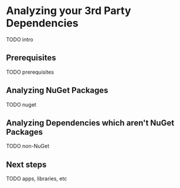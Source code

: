 # Analyzing your 3rd Party Dependencies

TODO intro

## Prerequisites

TODO prerequisites

## Analyzing NuGet Packages

TODO nuget

## Analyzing Dependencies which aren't NuGet Packages

TODO non-NuGet

## Next steps

TODO apps, libraries, etc